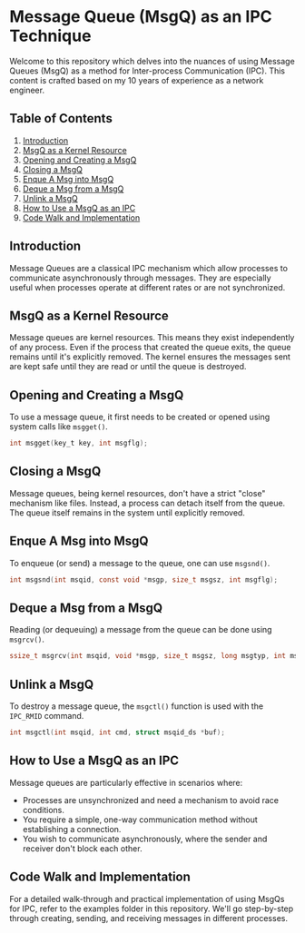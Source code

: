 # Message Queue (MsgQ) as an IPC Technique

Welcome to this repository which delves into the nuances of using Message Queues (MsgQ) as a method for Inter-process Communication (IPC). This content is crafted based on my 10 years of experience as a network engineer.

## Table of Contents
1. [Introduction](#introduction)
2. [MsgQ as a Kernel Resource](#msgq-as-a-kernel-resource)
3. [Opening and Creating a MsgQ](#opening-and-creating-a-msgq)
4. [Closing a MsgQ](#closing-a-msgq)
5. [Enque A Msg into MsgQ](#enque-a-msg-into-msgq)
6. [Deque a Msg from a MsgQ](#deque-a-msg-from-a-msgq)
7. [Unlink a MsgQ](#unlink-a-msgq)
8. [How to Use a MsgQ as an IPC](#how-to-use-a-msgq-as-an-ipc)
9. [Code Walk and Implementation](#code-walk-and-implementation)

## Introduction
Message Queues are a classical IPC mechanism which allow processes to communicate asynchronously through messages. They are especially useful when processes operate at different rates or are not synchronized.

## MsgQ as a Kernel Resource
Message queues are kernel resources. This means they exist independently of any process. Even if the process that created the queue exits, the queue remains until it's explicitly removed. The kernel ensures the messages sent are kept safe until they are read or until the queue is destroyed.

## Opening and Creating a MsgQ
To use a message queue, it first needs to be created or opened using system calls like `msgget()`. 

```c
int msgget(key_t key, int msgflg);
```

## Closing a MsgQ
Message queues, being kernel resources, don't have a strict "close" mechanism like files. Instead, a process can detach itself from the queue. The queue itself remains in the system until explicitly removed.

## Enque A Msg into MsgQ
To enqueue (or send) a message to the queue, one can use `msgsnd()`.

```c
int msgsnd(int msqid, const void *msgp, size_t msgsz, int msgflg);
```

## Deque a Msg from a MsgQ
Reading (or dequeuing) a message from the queue can be done using `msgrcv()`.

```c
ssize_t msgrcv(int msqid, void *msgp, size_t msgsz, long msgtyp, int msgflg);
```

## Unlink a MsgQ
To destroy a message queue, the `msgctl()` function is used with the `IPC_RMID` command.

```c
int msgctl(int msqid, int cmd, struct msqid_ds *buf);
```

## How to Use a MsgQ as an IPC
Message queues are particularly effective in scenarios where:
- Processes are unsynchronized and need a mechanism to avoid race conditions.
- You require a simple, one-way communication method without establishing a connection.
- You wish to communicate asynchronously, where the sender and receiver don't block each other.

## Code Walk and Implementation
For a detailed walk-through and practical implementation of using MsgQs for IPC, refer to the examples folder in this repository. We'll go step-by-step through creating, sending, and receiving messages in different processes.
